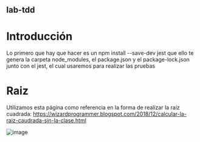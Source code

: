 ## lab-tdd
# Introducción
Lo primero que hay que hacer es un npm install --save-dev jest que ello te genera la carpeta node_modules, el package.json y el package-lock.json junto con el jest, el cual usaremos para realizar las pruebas

# Raiz
Utilizamos esta página como referencia en la forma de realizar la raíz cuadrada: https://wizardprogrammer.blogspot.com/2018/12/calcular-la-raiz-caudrada-sin-la-clase.html 

![image](https://user-images.githubusercontent.com/12276202/119724110-91feb180-be6e-11eb-9f92-44035d82b15b.png)
